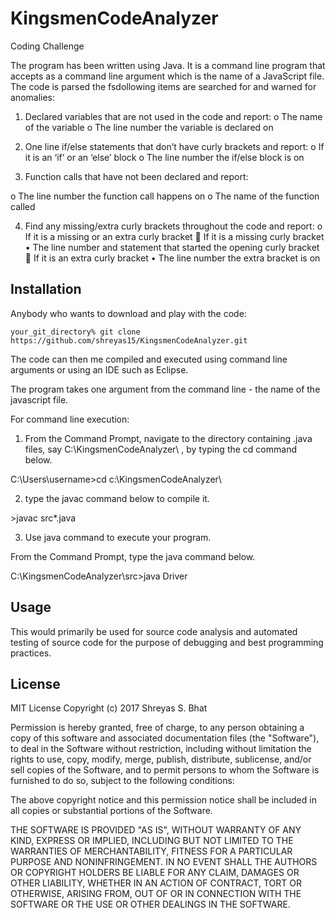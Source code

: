 # KingsmenCodeAnalyzer
Coding Challenge

The program has been written using Java. It is a command line program that accepts as a command line argument which is the name of a JavaScript file. The code is parsed the fsdollowing items are searched for and warned for anomalies: 
1) Declared variables that are not used in the code and report:
o	The name of the variable
o	The line number the variable is declared on 

2) One line if/else statements that don’t have curly brackets and report:
o	If it is an ‘if’ or an ‘else’ block
o	The line number the if/else block is on

3) Function calls that have not been declared and report:

o	The line number the function call happens on
o	The name of the function called

4) Find any missing/extra curly brackets throughout the code and report:
    o	If it is a missing or an extra curly bracket
	If it is a missing curly bracket
    •	The line number and statement that started the opening curly bracket
	If it is an extra curly bracket
    •	The line number the extra bracket is on
    

## Installation

Anybody who wants to download and play with the code:

    your_git_directory% git clone https://github.com/shreyas15/KingsmenCodeAnalyzer.git
    
The code can then me compiled and executed using command line arguments or using an IDE such as Eclipse.

The program takes one argument from the command line - the name of the javascript file. 

For command line execution: 
1) From the Command Prompt, navigate to the directory containing .java files, say C:\KingsmenCodeAnalyzer\ , by typing the cd command below.

C:\Users\username>cd c:\KingsmenCodeAnalyzer\

2) type the javac command below to compile it.

\>javac src\*.java

3) Use java command to execute your program.

From the Command Prompt, type the java command below.

C:\KingsmenCodeAnalyzer\src\>java Driver


## Usage

This would primarily be used for source code analysis and automated testing of source code for the purpose of debugging and best programming practices. 

## License

MIT License
Copyright (c) 2017 Shreyas S. Bhat

Permission is hereby granted, free of charge, to any person obtaining a copy
of this software and associated documentation files (the "Software"), to deal
in the Software without restriction, including without limitation the rights
to use, copy, modify, merge, publish, distribute, sublicense, and/or sell
copies of the Software, and to permit persons to whom the Software is
furnished to do so, subject to the following conditions:

The above copyright notice and this permission notice shall be included in all
copies or substantial portions of the Software.

THE SOFTWARE IS PROVIDED "AS IS", WITHOUT WARRANTY OF ANY KIND, EXPRESS OR
IMPLIED, INCLUDING BUT NOT LIMITED TO THE WARRANTIES OF MERCHANTABILITY,
FITNESS FOR A PARTICULAR PURPOSE AND NONINFRINGEMENT. IN NO EVENT SHALL THE
AUTHORS OR COPYRIGHT HOLDERS BE LIABLE FOR ANY CLAIM, DAMAGES OR OTHER
LIABILITY, WHETHER IN AN ACTION OF CONTRACT, TORT OR OTHERWISE, ARISING FROM,
OUT OF OR IN CONNECTION WITH THE SOFTWARE OR THE USE OR OTHER DEALINGS IN THE
SOFTWARE.
